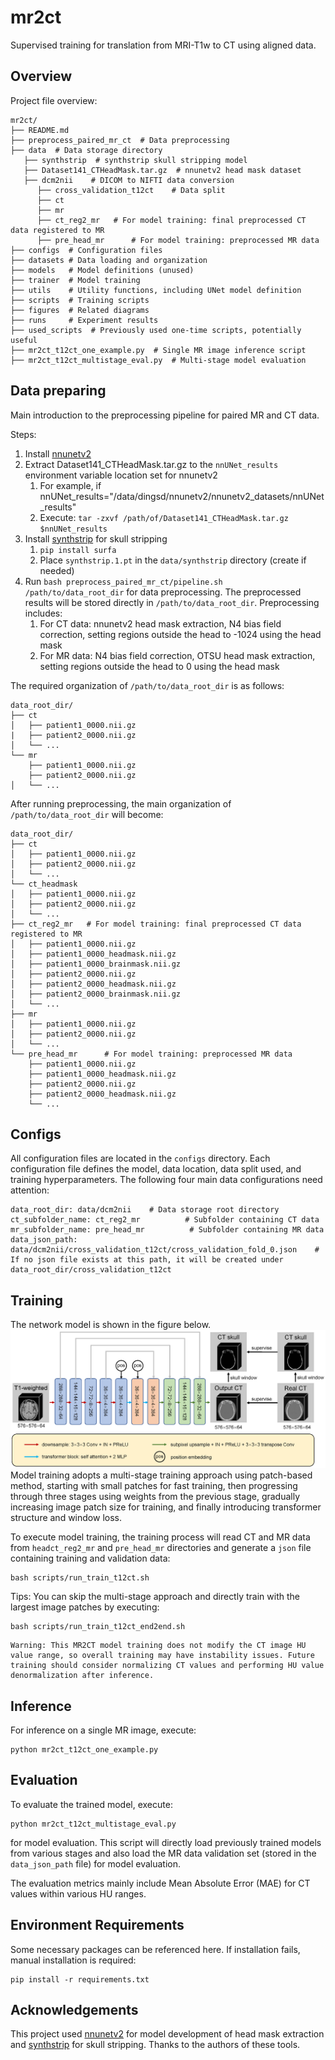 # mr2ct
Supervised training for translation from MRI-T1w to CT using aligned data.

## Overview
Project file overview:
```
mr2ct/
├── README.md
├── preprocess_paired_mr_ct  # Data preprocessing
├── data  # Data storage directory
   ├── synthstrip  # synthstrip skull stripping model
   ├── Dataset141_CTHeadMask.tar.gz  # nnunetv2 head mask dataset
   ├── dcm2nii    # DICOM to NIFTI data conversion
      ├── cross_validation_t12ct    # Data split
      ├── ct
      ├── mr
      ├── ct_reg2_mr   # For model training: final preprocessed CT data registered to MR
      ├── pre_head_mr      # For model training: preprocessed MR data
├── configs  # Configuration files
├── datasets # Data loading and organization
├── models   # Model definitions (unused)
├── trainer  # Model training
├── utils    # Utility functions, including UNet model definition
├── scripts  # Training scripts
├── figures  # Related diagrams
├── runs     # Experiment results
├── used_scripts  # Previously used one-time scripts, potentially useful
├── mr2ct_t12ct_one_example.py  # Single MR image inference script
├── mr2ct_t12ct_multistage_eval.py  # Multi-stage model evaluation
```

## Data preparing
Main introduction to the preprocessing pipeline for paired MR and CT data.

Steps:
1. Install [nnunetv2](https://github.com/MIC-DKFZ/nnUNet/blob/master/documentation/installation_instructions.md)
2. Extract Dataset141_CTHeadMask.tar.gz to the `nnUNet_results` environment variable location set for nnunetv2
   1. For example, if nnUNet_results="/data/dingsd/nnunetv2/nnunetv2_datasets/nnUNet_results"
   2. Execute: `tar -zxvf /path/of/Dataset141_CTHeadMask.tar.gz $nnUNet_results`
3. Install [synthstrip](https://github.com/freesurfer/freesurfer/tree/dev/mri_synthstrip) for skull stripping
   1. `pip install surfa`
   2. Place `synthstrip.1.pt` in the `data/synthstrip` directory (create if needed)
4. Run `bash preprocess_paired_mr_ct/pipeline.sh /path/to/data_root_dir` for data preprocessing. The preprocessed results will be stored directly in `/path/to/data_root_dir`. Preprocessing includes:
   1. For CT data: nnunetv2 head mask extraction, N4 bias field correction, setting regions outside the head to -1024 using the head mask
   2. For MR data: N4 bias field correction, OTSU head mask extraction, setting regions outside the head to 0 using the head mask

The required organization of `/path/to/data_root_dir` is as follows:
```
data_root_dir/
├── ct
│   ├── patient1_0000.nii.gz
|   ├── patient2_0000.nii.gz
│   └── ...
└── mr
    ├── patient1_0000.nii.gz
    ├── patient2_0000.nii.gz
│   └── ...
```
After running preprocessing, the main organization of `/path/to/data_root_dir` will become:
```
data_root_dir/
├── ct
│   ├── patient1_0000.nii.gz
│   ├── patient2_0000.nii.gz
│   └── ...
└── ct_headmask
│   ├── patient1_0000.nii.gz
│   ├── patient2_0000.nii.gz
│   └── ...
├── ct_reg2_mr   # For model training: final preprocessed CT data registered to MR
│   ├── patient1_0000.nii.gz
│   ├── patient1_0000_headmask.nii.gz
│   ├── patient1_0000_brainmask.nii.gz
│   ├── patient2_0000.nii.gz
│   ├── patient2_0000_headmask.nii.gz
│   ├── patient2_0000_brainmask.nii.gz
│   └── ...
├── mr
│   ├── patient1_0000.nii.gz
│   ├── patient2_0000.nii.gz
│   └── ...
└── pre_head_mr      # For model training: preprocessed MR data
    ├── patient1_0000.nii.gz
    ├── patient1_0000_headmask.nii.gz
    ├── patient2_0000.nii.gz
    ├── patient2_0000_headmask.nii.gz
    └── ...
```

## Configs
All configuration files are located in the `configs` directory. Each configuration file defines the model, data location, data split used, and training hyperparameters. The following four main data configurations need attention:
```
data_root_dir: data/dcm2nii    # Data storage root directory
ct_subfolder_name: ct_reg2_mr          # Subfolder containing CT data
mr_subfolder_name: pre_head_mr          # Subfolder containing MR data
data_json_path: data/dcm2nii/cross_validation_t12ct/cross_validation_fold_0.json    # If no json file exists at this path, it will be created under data_root_dir/cross_validation_t12ct
```

## Training
The network model is shown in the figure below.
![figure](figures/cyclegan_mr2ct_supervise.png)
Model training adopts a multi-stage training approach using patch-based method, starting with small patches for fast training, then progressing through three stages using weights from the previous stage, gradually increasing image patch size for training, and finally introducing transformer structure and window loss.

To execute model training, the training process will read CT and MR data from `headct_reg2_mr` and `pre_head_mr` directories and generate a `json` file containing training and validation data:
```
bash scripts/run_train_t12ct.sh
```

Tips: You can skip the multi-stage approach and directly train with the largest image patches by executing:
```
bash scripts/run_train_t12ct_end2end.sh
```

```
Warning: This MR2CT model training does not modify the CT image HU value range, so overall training may have instability issues. Future training should consider normalizing CT values and performing HU value denormalization after inference.
```

## Inference
For inference on a single MR image, execute:
```
python mr2ct_t12ct_one_example.py
```

## Evaluation
To evaluate the trained model, execute:
```
python mr2ct_t12ct_multistage_eval.py
```
for model evaluation. This script will directly load previously trained models from various stages and also load the MR data validation set (stored in the `data_json_path` file) for model evaluation.

The evaluation metrics mainly include Mean Absolute Error (MAE) for CT values within various HU ranges.

## Environment Requirements
Some necessary packages can be referenced here. If installation fails, manual installation is required:
```
pip install -r requirements.txt
```

## Acknowledgements
This project used [nnunetv2](https://github.com/MIC-DKFZ/nnUNet/blob/master/documentation/installation_instructions.md) for model development of head mask extraction and [synthstrip](https://github.com/freesurfer/freesurfer/tree/dev/mri_synthstrip) for skull stripping. Thanks to the authors of these tools.
